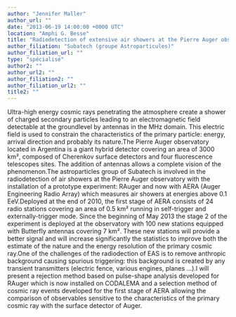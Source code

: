 ```yaml
---
author: "Jennifer Maller"
author_url: ""
date: "2013-06-19 14:00:00 +0000 UTC"
location: "Amphi G. Besse"
title: "Radiodetection of extensive air showers at the Pierre Auger observatory"
author_filiation: "Subatech (groupe Astroparticules)"
author_filiation_url: ""
type: "spécialisé"
author2: ""
author_url2: ""
author_filiation2: ""
author_filiation_url2: ""
title2: ""
---
```

Ultra-high energy cosmic rays penetrating the atmosphere create a shower of charged secondary particles leading to an electromagnetic field detectable at the groundlevel by antennas in the MHz domain. This electric field is used to constrain the characteristics of the primary particle: energy, arrival direction and probably its nature.The Pierre Auger observatory located in Argentina is a giant hybrid detector covering an area of 3000 km², composed of Cherenkov surface detectors and four fluorescence telescopes sites. The addition of antennas allows a complete vision of the phenomenon.The astroparticles group of Subatech is involved in the radiodetection of air showers at the Pierre Auger observatory with the installation of a prototype experiment: RAuger and now with AERA (Auger Engineering Radio Array) which measures air showers at energies above 0.1 EeV.Deployed at the end of 2010, the first stage of AERA consists of 24 radio stations covering an area of 0.5 km² running in self-trigger and externally-trigger mode. Since the beginning of May 2013 the stage 2 of the experiment is deployed at the observatory with 100 new stations equipped with Butterfly antennas covering 7 km². These new stations will provide a better signal and will increase significantly the statistics to improve both the estimate of the nature and the energy resolution of the primary cosmic ray.One of the challenges of the radiodection of EAS is to remove anthropic background causing spurious triggering: this background is created by any transient transmitters (electric fence, various engines, planes ...).I will present a rejection method based on pulse-shape analysis developed for RAuger which is now installed on CODALEMA and a selection method of cosmic ray events developed for the first stage of AERA allowing the comparison of observables sensitive to the characteristics of the primary cosmic ray with the surface detector of Auger.
